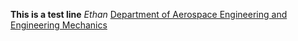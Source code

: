 **This is a test line**
*Ethan*
[Department of Aerospace Engineering and Engineering Mechanics](http://www.ae.utexas.edu)
